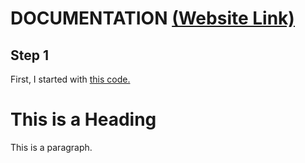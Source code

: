 # DOCUMENTATION [(Website Link)](https://claire-mayfield.github.io/)

## Step 1
First, I started with [this code.](https://www.w3schools.com/html/tryit.asp?filename=tryhtml_default)

<!DOCTYPE html>
<html>
<head>
<title>Page Title</title>
</head>
<body>

<h1>This is a Heading</h1>
<p>This is a paragraph.</p>

</body>
</html>